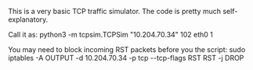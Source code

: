 This is a very basic TCP traffic simulator. The code is pretty much self-explanatory.

Call it as:
python3 -m tcpsim.TCPSim "10.204.70.34" 102 eth0 1

You may need to block incoming RST packets before you the script:
sudo iptables -A OUTPUT -d 10.204.70.34 -p tcp --tcp-flags RST RST -j DROP

